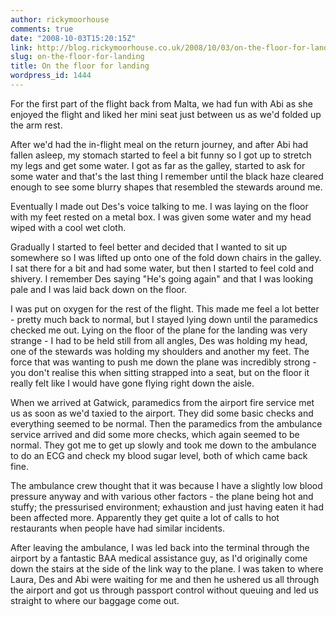 ```yaml
---
author: rickymoorhouse
comments: true
date: "2008-10-03T15:20:15Z"
link: http://blog.rickymoorhouse.co.uk/2008/10/03/on-the-floor-for-landing/
slug: on-the-floor-for-landing
title: On the floor for landing
wordpress_id: 1444
---
```


For the first part of the flight back from Malta, we had fun with Abi as she enjoyed the flight and liked her mini seat just between us as we'd folded up the arm rest.





After we'd had the in-flight meal on the return journey, and after Abi had fallen asleep, my stomach started to feel a bit funny so I got up to stretch my legs and get some water. I got as far as the galley, started to ask for some water and that's the last thing I remember until the black haze cleared enough to see some blurry shapes that resembled the stewards around me. 





Eventually I made out Des's voice talking to me. I was laying on the floor with my feet rested on a metal box. I was given some water and my head wiped with a cool wet cloth. 





Gradually I started to feel better and decided that I wanted to sit up somewhere so I was lifted up onto one of the fold down chairs in the galley. I sat there for a bit and had some water, but then I started to feel cold and shivery. I remember Des saying "He's going again" and that I was looking pale and I was laid back down on the floor. 






I was put on oxygen for the rest of the flight. This made me feel a lot better - pretty much back to normal, but I stayed lying down until the paramedics checked me out.
Lying on the floor of the plane for the landing was very strange - I had to be held still from all angles, Des was holding my head, one of the stewards was holding my shoulders and another my feet. The force that was wanting to push me down the plane was incredibly strong - you don't realise this when sitting strapped into a seat, but on the floor it really felt like I would have gone flying right down the aisle.






When we arrived at Gatwick, paramedics from the airport fire service met us as soon as we'd taxied to the airport. They did some basic checks and everything seemed to be normal. Then the paramedics from the ambulance service arrived and did some more checks, which again seemed to be normal. They got me to get up slowly and took me down to the ambulance to do an ECG and check my blood sugar level, both of which came back fine. 





The ambulance crew thought that it was because I have a slightly low blood pressure anyway and with various other factors - the plane being hot and stuffy; the pressurised environment; exhaustion and just having eaten it had been affected more. Apparently they get quite a lot of calls to hot restaurants when people have had similar incidents.





After leaving the ambulance, I was led back into the terminal through the airport by a fantastic BAA medical assistance guy, as I'd originally come down the stairs at the side of the link way to the plane. I was taken to where Laura, Des and Abi were waiting for me and then he ushered us all through the airport and got us through passport control without queuing and led us straight to where our baggage come out. 
